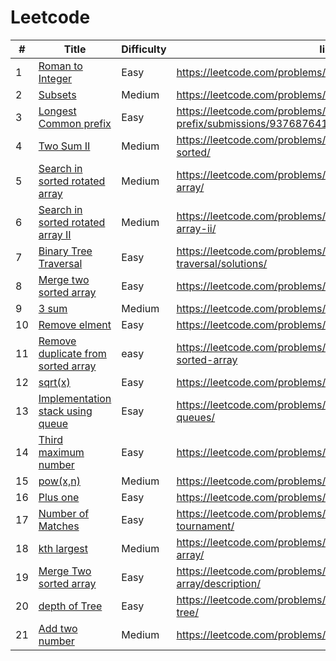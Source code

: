 # Leetcode
|#|Title|Difficulty|link|
|---| ----- | -------- | ---------- |
|1|[Roman to Integer](https://github.com/yugbit2021/Leetcode/blob/master/Roman_to_integer.cpp)| Easy |https://leetcode.com/problems/roman-to-integer/|
|2|[Subsets](https://github.com/yugbit2021/Leetcode/blob/master/Subsets.cpp)|Medium|https://leetcode.com/problems/subsets/|
|3|[Longest Common prefix](https://github.com/yugbit2021/Leetcode/blob/master/Longest_Common_prefix.cpp)|Easy|https://leetcode.com/problems/longest-common-prefix/submissions/937687641/|
|4|[Two Sum II](https://github.com/yugbit2021/Leetcode/blob/master/Two_sum.cpp)|Medium|https://leetcode.com/problems/two-sum-ii-input-array-is-sorted/ |
|5|[Search in sorted rotated array](https://github.com/yugbit2021/Leetcode/blob/master/search_in_sorted_array.cpp)|Medium|https://leetcode.com/problems/search-in-rotated-sorted-array/|
|6|[Search in sorted rotated array II](https://github.com/yugbit2021/Leetcode/blob/master/search_In_rotedted_array.cpp)|Medium|https://leetcode.com/problems/search-in-rotated-sorted-array-ii/|
|7|[Binary Tree Traversal](https://github.com/yugbit2021/Leetcode/blob/master/test20.cpp)|Easy|https://leetcode.com/problems/binary-tree-inorder-traversal/solutions/|
|8|[Merge two sorted array](https://github.com/yugbit2021/Leetcode/blob/master/test19.cpp)|Easy|https://leetcode.com/problems/merge-two-sorted-lists/|
|9|[3 sum](https://github.com/yugbit2021/Leetcode/blob/master/Three_sum.cpp)|Medium|https://leetcode.com/problems/3sum/submissions/939461727/|
|10|[Remove elment](https://github.com/yugbit2021/Leetcode/blob/master/27.cpp)|Easy|https://leetcode.com/problems/remove-element/|
|11|[Remove duplicate from sorted array](https://github.com/yugbit2021/Leetcode/blob/master/26.cpp)|easy|https://leetcode.com/problems/remove-duplicates-from-sorted-array|
|12|[sqrt(x)](https://github.com/yugbit2021/Leetcode/blob/master/69.cpp)|Easy|https://leetcode.com/problems/sqrtx/|
|13|[Implementation stack using queue](https://github.com/yugbit2021/Leetcode/blob/master/225.cpp)|Esay|https://leetcode.com/problems/implement-stack-using-queues/|
|14|[Third maximum number](https://github.com/yugbit2021/Leetcode/blob/master/414.cpp)|Easy|https://leetcode.com/problems/third-maximum-number/|
|15|[pow(x,n)](https://github.com/yugbit2021/Leetcode/blob/master/50.cpp)|Medium|https://leetcode.com/problems/powx-n/|
|16|[Plus one](https://github.com/yugbit2021/Leetcode/blob/master/66.cpp)|Easy|https://leetcode.com/problems/plus-one/|
|17|[Number of Matches](https://github.com/yugbit2021/Leetcode/blob/master/1688.cpp)|Easy|https://leetcode.com/problems/count-of-matches-in-tournament/|
|18|[kth largest](https://github.com/yugbit2021/Leetcode/blob/master/215.cpp)|Medium|https://leetcode.com/problems/kth-largest-element-in-an-array/|
|19|[Merge Two sorted array](https://github.com/yugbit2021/Leetcode/blob/master/88.cpp)|Easy|https://leetcode.com/problems/merge-sorted-array/description/|
|20|[depth of Tree](https://github.com/yugbit2021/Leetcode/blob/master/104.cpp)|Easy|https://leetcode.com/problems/maximum-depth-of-binary-tree/|
|21|[Add two number](https://github.com/yugbit2021/Leetcode/blob/master/4.cpp)|Medium|https://leetcode.com/problems/add-two-numbers/|
